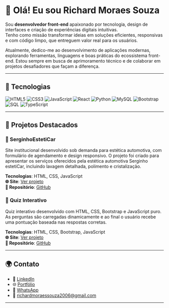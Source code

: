 # 👋 Olá! Eu sou Richard Moraes Souza

Sou **desenvolvedor front-end** apaixonado por tecnologia, design de interfaces e criação de experiências digitais intuitivas.  
Tenho como missão transformar ideias em soluções eficientes, responsivas e com código limpo, que entreguem valor real para os usuários.  

Atualmente, dedico-me ao desenvolvimento de aplicações modernas, explorando ferramentas, linguagens e boas práticas do ecossistema front-end. Estou sempre em busca de aprimoramento técnico e de colaborar em projetos desafiadores que façam a diferença.

---

## 🚀 Tecnologias

![HTML5](https://img.shields.io/badge/HTML5-E34F26?style=for-the-badge&logo=html5&logoColor=white)
![CSS3](https://img.shields.io/badge/CSS3-1572B6?style=for-the-badge&logo=css3&logoColor=white)
![JavaScript](https://img.shields.io/badge/JavaScript-F7DF1E?style=for-the-badge&logo=javascript&logoColor=black)
![React](https://img.shields.io/badge/React-20232A?style=for-the-badge&logo=react&logoColor=61DAFB)
![Python](https://img.shields.io/badge/Python-3776AB?style=for-the-badge&logo=python&logoColor=white)
![MySQL](https://img.shields.io/badge/MySQL-4479A1?style=for-the-badge&logo=mysql&logoColor=white)
![Bootstrap](https://img.shields.io/badge/Bootstrap-7952B3?style=for-the-badge&logo=bootstrap&logoColor=white)
![SQL](https://img.shields.io/badge/SQL-003B57?style=for-the-badge&logoColor=white)
![TypeScript](https://img.shields.io/badge/TypeScript-3178C6?style=for-the-badge&logo=typescript&logoColor=white)


---

## 🎯 Projetos Destacados

### 🚗 SerginhoEstetiCar
Site institucional desenvolvido sob demanda para estética automotiva, com formulário de agendamento e design responsivo. O projeto foi criado para apresentar os serviços oferecidos pela estética automotiva Serginho estetiCar, incluindo lavagem detalhada, polimento e cristalização.

**Tecnologias**: HTML, CSS, JavaScript  
**🌐 Site**: [Ver projeto](https://serginhoesteticar.netlify.app/)  
**📁 Repositório**: [GitHub](https://github.com/richardmoraessouza/SerginhoestetiCar)

### 🧠 Quiz Interativo
Quiz interativo desenvolvido com HTML, CSS, Bootstrap e JavaScript puro. As perguntas são carregadas dinamicamente e ao final o usuário recebe uma pontuação baseada nas respostas corretas.

**Tecnologias**: HTML, CSS, Bootstrap, JavaScript  
**🌐 Site**: [Ver projeto](https://perguntas-front-end.netlify.app/)  
**📁 Repositório**: [GitHub](https://github.com/richardmoraessouza/quiz)

---

## 🌍 Contato

- 💼 [LinkedIn](https://www.linkedin.com/in/richard-moraes-souza-998539338/)
- 🌐 [Portfólio](https://richardmoraes.netlify.app/)
- 📱 [WhatsApp](https://wa.me/5547999326217?text=Olá%20Richard%2C%20encontrei%20seu%20perfil%20no%20GitHub!)
- 📧 richardmoraessouza2006@gmail.com

---
